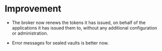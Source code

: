 # Improvement

- The broker now renews the tokens it has issued, on behalf of the
  applications it has issued them to, without any additional
  configuration or administration.

- Error messages for sealed vaults is better now.

